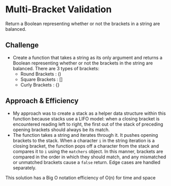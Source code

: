 
# Multi-Bracket Validation
Return a Boolean representing whether or not the brackets in a string are balanced. 

## Challenge
* Create a function that takes a string as its only argument and returns a Boolean representing whether or not the brackets in the string are balanced. There are 3 types of brackets:
  * Round Brackets : ()
  * Square Brackets : []
  * Curly Brackets : {}

## Approach & Efficiency
* My approach was to create a stack as a helper data structure within this function because stacks use a LIFO model: when a closing bracket is encountered reading left to right, the first out of the stack of preceding opening brackets should always be its match.
* The function takes a string and iterates through it. It pushes opening brackets to the stack. When a character `i` in the string iteration is a closing bracket, the function pops off a character from the stack and compares it to `i` using the `matchers` object. In this manner, brackets are compared in the order in which they should match, and any mismatched or unmatched brackets cause a `false` return. Edge cases are handled separately.

This solution has a Big O notation efficiency of O(n) for time and space
